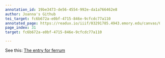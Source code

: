 ```yaml
---
annotation_id: 19be3473-de56-4554-992e-da1a766462e8
author: Joanna's Github
tei_target: fc6b672a-e0bf-4715-846e-9cfcdc77a110
annotated_page: https://readux.io/iiif/03291785.4943.emory.edu/canvas/03291785.4943.emory.edu$32
page_index: 31
target: fc6b672a-e0bf-4715-846e-9cfcdc77a110

---
```

<p>See this: <a href="http://www.perseus.tufts.edu/hopper/text?doc=Perseus:text:1999.04.0060:entry=ferrum">The entry for ferrum</a></p>